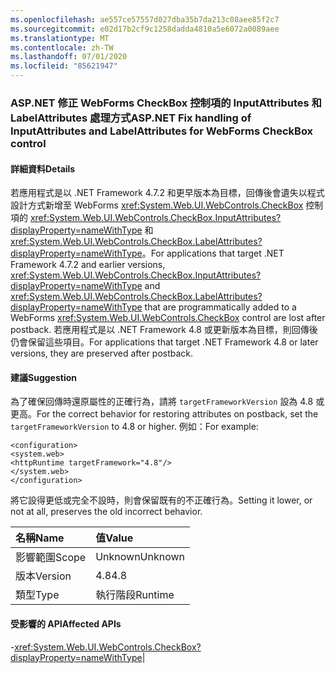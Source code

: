 ```yaml
---
ms.openlocfilehash: ae557ce57557d027dba35b7da213c08aee85f2c7
ms.sourcegitcommit: e02d17b2cf9c1258dadda4810a5e6072a0089aee
ms.translationtype: MT
ms.contentlocale: zh-TW
ms.lasthandoff: 07/01/2020
ms.locfileid: "85621947"
---
```

### <a name="aspnet-fix-handling-of-inputattributes-and-labelattributes-for-webforms-checkbox-control"></a><span data-ttu-id="1f131-101">ASP.NET 修正 WebForms CheckBox 控制項的 InputAttributes 和 LabelAttributes 處理方式</span><span class="sxs-lookup"><span data-stu-id="1f131-101">ASP.NET Fix handling of InputAttributes and LabelAttributes for WebForms CheckBox control</span></span>

#### <a name="details"></a><span data-ttu-id="1f131-102">詳細資料</span><span class="sxs-lookup"><span data-stu-id="1f131-102">Details</span></span>

<span data-ttu-id="1f131-103">若應用程式是以 .NET Framework 4.7.2 和更早版本為目標，回傳後會遺失以程式設計方式新增至 WebForms <xref:System.Web.UI.WebControls.CheckBox> 控制項的 <xref:System.Web.UI.WebControls.CheckBox.InputAttributes?displayProperty=nameWithType> 和 <xref:System.Web.UI.WebControls.CheckBox.LabelAttributes?displayProperty=nameWithType>。</span><span class="sxs-lookup"><span data-stu-id="1f131-103">For applications that target .NET Framework 4.7.2 and earlier versions, <xref:System.Web.UI.WebControls.CheckBox.InputAttributes?displayProperty=nameWithType> and <xref:System.Web.UI.WebControls.CheckBox.LabelAttributes?displayProperty=nameWithType> that are programmatically added to a WebForms <xref:System.Web.UI.WebControls.CheckBox> control are lost after postback.</span></span> <span data-ttu-id="1f131-104">若應用程式是以 .NET Framework 4.8 或更新版本為目標，則回傳後仍會保留這些項目。</span><span class="sxs-lookup"><span data-stu-id="1f131-104">For applications that target .NET Framework 4.8 or later versions, they are preserved after postback.</span></span>

#### <a name="suggestion"></a><span data-ttu-id="1f131-105">建議</span><span class="sxs-lookup"><span data-stu-id="1f131-105">Suggestion</span></span>

<span data-ttu-id="1f131-106">為了確保回傳時還原屬性的正確行為，請將 <code>targetFrameworkVersion</code> 設為 4.8 或更高。</span><span class="sxs-lookup"><span data-stu-id="1f131-106">For the correct behavior for restoring attributes on postback, set the <code>targetFrameworkVersion</code> to 4.8 or higher.</span></span> <span data-ttu-id="1f131-107">例如：</span><span class="sxs-lookup"><span data-stu-id="1f131-107">For example:</span></span><pre><code class="lang-xml">&lt;configuration&gt;&#13;&#10;&lt;system.web&gt;&#13;&#10;&lt;httpRuntime targetFramework=&quot;4.8&quot;/&gt;&#13;&#10;&lt;/system.web&gt;&#13;&#10;&lt;/configuration&gt;&#13;&#10;</code></pre><span data-ttu-id="1f131-108">將它設得更低或完全不設時，則會保留既有的不正確行為。</span><span class="sxs-lookup"><span data-stu-id="1f131-108">Setting it lower, or not at all, preserves the old incorrect behavior.</span></span>

| <span data-ttu-id="1f131-109">名稱</span><span class="sxs-lookup"><span data-stu-id="1f131-109">Name</span></span>    | <span data-ttu-id="1f131-110">值</span><span class="sxs-lookup"><span data-stu-id="1f131-110">Value</span></span>       |
|:--------|:------------|
| <span data-ttu-id="1f131-111">影響範圍</span><span class="sxs-lookup"><span data-stu-id="1f131-111">Scope</span></span>   |<span data-ttu-id="1f131-112">Unknown</span><span class="sxs-lookup"><span data-stu-id="1f131-112">Unknown</span></span>|
|<span data-ttu-id="1f131-113">版本</span><span class="sxs-lookup"><span data-stu-id="1f131-113">Version</span></span>|<span data-ttu-id="1f131-114">4.8</span><span class="sxs-lookup"><span data-stu-id="1f131-114">4.8</span></span>|
|<span data-ttu-id="1f131-115">類型</span><span class="sxs-lookup"><span data-stu-id="1f131-115">Type</span></span>|<span data-ttu-id="1f131-116">執行階段</span><span class="sxs-lookup"><span data-stu-id="1f131-116">Runtime</span></span>

#### <a name="affected-apis"></a><span data-ttu-id="1f131-117">受影響的 API</span><span class="sxs-lookup"><span data-stu-id="1f131-117">Affected APIs</span></span>

-<xref:System.Web.UI.WebControls.CheckBox?displayProperty=nameWithType></li></ul>|
